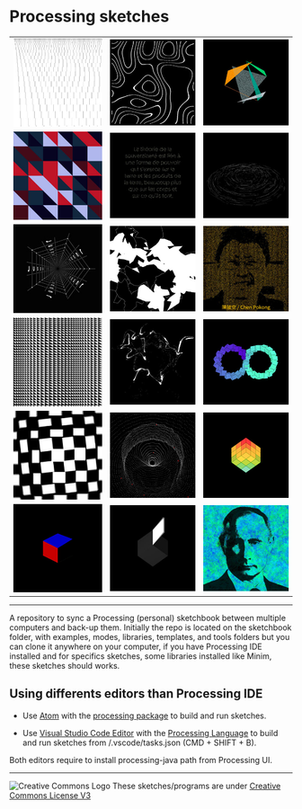 # Processing sketches
|   |   |   |
|---|---|---|
[![F_Morellet_by_N_Lebrun](https://raw.githubusercontent.com/nclslbrn/Processing/master/F_Morellet_by_N_Lebrun/F_Morellet_by_N_Lebrun.jpg)](https://github.com/nclslbrn/Processing/tree/master/F_Morellet_by_N_Lebrun)|[![animated_topography](https://raw.githubusercontent.com/nclslbrn/Processing/master/animated_topography/animated_topography.jpg)](https://github.com/nclslbrn/Processing/tree/master/animated_topography)|[![barycentric_coordinate](https://raw.githubusercontent.com/nclslbrn/Processing/master/barycentric_coordinate/barycentric_coordinate.jpg)](https://github.com/nclslbrn/Processing/tree/master/barycentric_coordinate)
[![triangle_variation](https://raw.githubusercontent.com/nclslbrn/Processing/master/triangle_variation/triangle_variation.jpg)](https://github.com/nclslbrn/Processing/tree/master/triangle_variation)|[![chat_with_motions](https://raw.githubusercontent.com/nclslbrn/Processing/master/chat_with_motions/chat_with_motions.jpg)](https://github.com/nclslbrn/Processing/tree/master/chat_with_motions)|[![cyclic_wave](https://raw.githubusercontent.com/nclslbrn/Processing/master/cyclic_wave/cyclic_wave.jpg)](https://github.com/nclslbrn/Processing/tree/master/cyclic_wave)
[![endless_tunnel](https://raw.githubusercontent.com/nclslbrn/Processing/master/endless_tunnel/endless_tunnel.jpg)](https://github.com/nclslbrn/Processing/tree/master/endless_tunnel)|[![perlin_dancing_line](https://raw.githubusercontent.com/nclslbrn/Processing/master/perlin_dancing_line/perlin_dancing_line.jpg)](https://github.com/nclslbrn/Processing/tree/master/perlin_dancing_line)|[![recognition](https://raw.githubusercontent.com/nclslbrn/Processing/master/recognition/recognition.jpg)](https://github.com/nclslbrn/Processing/tree/master/recognition)
[![straight_curve](https://raw.githubusercontent.com/nclslbrn/Processing/master/straight_curve/straight_curve.jpg)](https://github.com/nclslbrn/Processing/tree/master/straight_curve)|[![swirls](https://raw.githubusercontent.com/nclslbrn/Processing/master/swirls/swirls.jpg)](https://github.com/nclslbrn/Processing/tree/master/swirls)|[![PI_by_four_equal_infinite](https://raw.githubusercontent.com/nclslbrn/Processing/master/PI_by_four_equal_infinite/PI_by_four_equal_infinite.jpg)](https://github.com/nclslbrn/Processing/tree/master/PI_by_four_equal_infinite)
|[![diagonal_grid](https://raw.githubusercontent.com/nclslbrn/Processing/master/diagonal_grid/diagonal_grid.jpg)](https://github.com/nclslbrn/Processing/tree/master/diagonal_grid)|[![Dots cascade](https://raw.githubusercontent.com/nclslbrn/Processing/master/dots_cascade/dots_cascade.jpg)](https://github.com/nclslbrn/Processing/tree/master/dots_cascade)|[![cube_of_cubes](https://raw.githubusercontent.com/nclslbrn/Processing/master/cube_of_cubes/cube_of_cubes.jpg)](https://github.com/nclslbrn/Processing/tree/master/cube_of_cubes)
|[![twoDcubes](https://raw.githubusercontent.com/nclslbrn/Processing/master/twoDcubes/twoDcubes.jpg)](https://github.com/nclslbrn/Processing/tree/master/twoDcubes)|[![rotate_cube_face](https://raw.githubusercontent.com/nclslbrn/Processing/master/rotate_cube_face/rotate_cube_face.jpg)](https://github.com/nclslbrn/Processing/tree/master/rotate_cube_face)|[![perlin_drawing_face](https://raw.githubusercontent.com/nclslbrn/Processing/master/perlin_drawing_face/perlin_drawing_face.jpg)](https://github.com/nclslbrn/Processing//tree/master/perlin_drawing_face/)
--------

A repository to sync a Processing (personal) sketchbook between multiple computers and back-up them.
Initially the repo is located on the sketchbook folder, with examples, modes, libraries, templates, and tools folders but you can clone it anywhere on your computer, if you have Processing IDE installed and for specifics sketches, some libraries installed like Minim, these sketches should works. 

## Using differents editors than Processing IDE 

- Use [Atom](https://atom.io/) with the [processing package](https://github.com/bleikamp/processing) to build and run sketches.

- Use [Visual Studio Code Editor](https://code.visualstudio.com/) with the [Processing Language](https://marketplace.visualstudio.com/items?itemName=Tobiah.language-pde) to build and run sketches from /.vscode/tasks.json (CMD + SHIFT + B).


Both editors require to install processing-java path from Processing UI.

--------

<img src="https://mirrors.creativecommons.org/presskit/buttons/88x31/png/by-nc-nd.eu.png" alt="Creative Commons Logo" width="100" height="35"> These sketches/programs are under [Creative Commons License V3](https://creativecommons.org/licenses/by/3.0/)